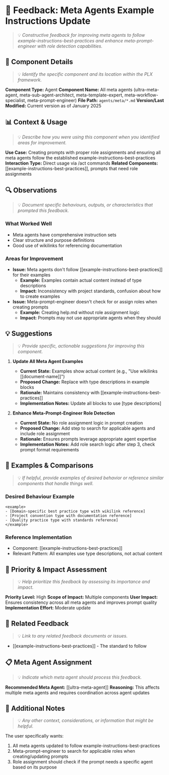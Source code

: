 # 📝 Feedback: Meta Agents Example Instructions Update

> 💡 *Constructive feedback for improving meta agents to follow example-instructions-best-practices and enhance meta-prompt-engineer with role detection capabilities.*

## 🎯 Component Details
> 💡 *Identify the specific component and its location within the PLX framework.*

**Component Type:** Agent
**Component Name:** All meta agents (ultra-meta-agent, meta-sub-agent-architect, meta-template-expert, meta-workflow-specialist, meta-prompt-engineer)
**File Path:** `agents/meta/*.md`
**Version/Last Modified:** Current version as of January 2025

## 📊 Context & Usage
> 💡 *Describe how you were using this component when you identified areas for improvement.*

**Use Case:** Creating prompts with proper role assignments and ensuring all meta agents follow the established example-instructions-best-practices
**Interaction Type:** Direct usage via /act commands
**Related Components:** [[example-instructions-best-practices]], prompts that need role assignments

## 🔍 Observations
> 💡 *Document specific behaviours, outputs, or characteristics that prompted this feedback.*

### What Worked Well
- Meta agents have comprehensive instruction sets
- Clear structure and purpose definitions
- Good use of wikilinks for referencing documentation

### Areas for Improvement
- **Issue:** Meta agents don't follow [[example-instructions-best-practices]] for their examples
  - **Example:** Examples contain actual content instead of type descriptions
  - **Impact:** Inconsistency with project standards, confusion about how to create examples
- **Issue:** Meta-prompt-engineer doesn't check for or assign roles when creating prompts
  - **Example:** Creating help.md without role assignment logic
  - **Impact:** Prompts may not use appropriate agents when they should

## 💡 Suggestions
> 💡 *Provide specific, actionable suggestions for improving this component.*

1. **Update All Meta Agent Examples**
   - **Current State:** Examples show actual content (e.g., "Use wikilinks [[document-name]]")
   - **Proposed Change:** Replace with type descriptions in example blocks
   - **Rationale:** Maintains consistency with [[example-instructions-best-practices]]
   - **Implementation Notes:** Update all <example> blocks to use [type descriptions]

2. **Enhance Meta-Prompt-Engineer Role Detection**
   - **Current State:** No role assignment logic in prompt creation
   - **Proposed Change:** Add step to search for applicable agents and include role assignment
   - **Rationale:** Ensures prompts leverage appropriate agent expertise
   - **Implementation Notes:** Add role search logic after step 3, check prompt format requirements

## 🎨 Examples & Comparisons
> 💡 *If helpful, provide examples of desired behavior or reference similar components that handle things well.*

### Desired Behaviour Example
```
<example>
- [Domain-specific best practice type with wikilink reference]
- [Project convention type with documentation reference]
- [Quality practice type with standards reference]
</example>
```

### Reference Implementation
- Component: [[example-instructions-best-practices]]
- Relevant Pattern: All examples use type descriptions, not actual content

## 🚀 Priority & Impact Assessment
> 💡 *Help prioritize this feedback by assessing its importance and impact.*

**Priority Level:** High
**Scope of Impact:** Multiple components
**User Impact:** Ensures consistency across all meta agents and improves prompt quality
**Implementation Effort:** Moderate update

## 🔗 Related Feedback
> 💡 *Link to any related feedback documents or issues.*

- [[example-instructions-best-practices]] - The standard to follow

## 📋 Meta Agent Assignment
> 💡 *Indicate which meta agent should process this feedback.*

**Recommended Meta Agent:** [[ultra-meta-agent]]
**Reasoning:** This affects multiple meta agents and requires coordination across agent updates

## 📝 Additional Notes
> 💡 *Any other context, considerations, or information that might be helpful.*

The user specifically wants:
1. All meta agents updated to follow example-instructions-best-practices
2. Meta-prompt-engineer to search for applicable roles when creating/updating prompts
3. Role assignment should check if the prompt needs a specific agent based on its purpose